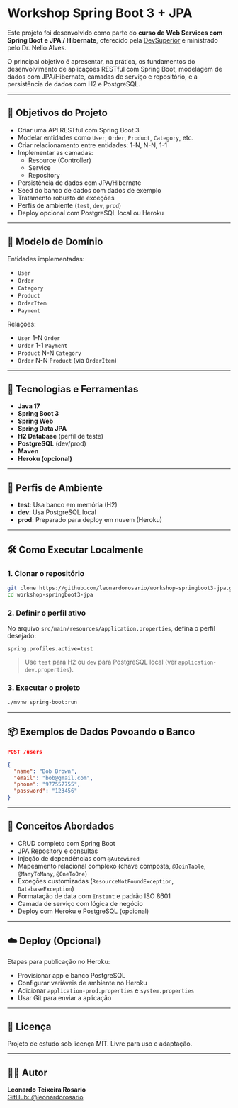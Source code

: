 
# Workshop Spring Boot 3 + JPA

Este projeto foi desenvolvido como parte do **curso de Web Services com Spring Boot e JPA / Hibernate**, oferecido pela [DevSuperior](https://devsuperior.com.br) e ministrado pelo Dr. Nelio Alves.

O principal objetivo é apresentar, na prática, os fundamentos do desenvolvimento de aplicações RESTful com Spring Boot, modelagem de dados com JPA/Hibernate, camadas de serviço e repositório, e a persistência de dados com H2 e PostgreSQL.

---

## 🎯 Objetivos do Projeto

- Criar uma API RESTful com Spring Boot 3
- Modelar entidades como `User`, `Order`, `Product`, `Category`, etc.
- Criar relacionamento entre entidades: 1-N, N-N, 1-1
- Implementar as camadas:
  - Resource (Controller)
  - Service
  - Repository
- Persistência de dados com JPA/Hibernate
- Seed do banco de dados com dados de exemplo
- Tratamento robusto de exceções
- Perfis de ambiente (`test`, `dev`, `prod`)
- Deploy opcional com PostgreSQL local ou Heroku

---

## 🧱 Modelo de Domínio

Entidades implementadas:

- `User`
- `Order`
- `Category`
- `Product`
- `OrderItem`
- `Payment`

Relações:

- `User` 1-N `Order`
- `Order` 1-1 `Payment`
- `Product` N-N `Category`
- `Order` N-N `Product` (via `OrderItem`)

---

## 🚀 Tecnologias e Ferramentas

- **Java 17**
- **Spring Boot 3**
- **Spring Web**
- **Spring Data JPA**
- **H2 Database** (perfil de teste)
- **PostgreSQL** (dev/prod)
- **Maven**
- **Heroku (opcional)**

---

## 🔧 Perfis de Ambiente

- **test**: Usa banco em memória (H2)
- **dev**: Usa PostgreSQL local
- **prod**: Preparado para deploy em nuvem (Heroku)

---

## 🛠️ Como Executar Localmente

### 1. Clonar o repositório

```bash
git clone https://github.com/leonardorosario/workshop-springboot3-jpa.git
cd workshop-springboot3-jpa
```

### 2. Definir o perfil ativo

No arquivo `src/main/resources/application.properties`, defina o perfil desejado:

```properties
spring.profiles.active=test
```

> Use `test` para H2 ou `dev` para PostgreSQL local (ver `application-dev.properties`).

### 3. Executar o projeto

```bash
./mvnw spring-boot:run
```

---

## 📦 Exemplos de Dados Povoando o Banco

```json
POST /users

{
  "name": "Bob Brown",
  "email": "bob@gmail.com",
  "phone": "977557755",
  "password": "123456"
}
```

---

## 🧠 Conceitos Abordados

- CRUD completo com Spring Boot
- JPA Repository e consultas
- Injeção de dependências com `@Autowired`
- Mapeamento relacional complexo (chave composta, `@JoinTable`, `@ManyToMany`, `@OneToOne`)
- Exceções customizadas (`ResourceNotFoundException`, `DatabaseException`)
- Formatação de data com `Instant` e padrão ISO 8601
- Camada de serviço com lógica de negócio
- Deploy com Heroku e PostgreSQL (opcional)

---

## ☁️ Deploy (Opcional)

Etapas para publicação no Heroku:

- Provisionar app e banco PostgreSQL
- Configurar variáveis de ambiente no Heroku
- Adicionar `application-prod.properties` e `system.properties`
- Usar Git para enviar a aplicação

---

## 📄 Licença

Projeto de estudo sob licença MIT. Livre para uso e adaptação.

---

## 🙋‍♂️ Autor

**Leonardo Teixeira Rosario**  
[GitHub: @leonardorosario](https://github.com/leonardorosario)
